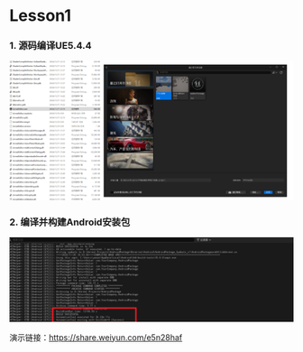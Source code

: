 # Lesson1

### 1. 源码编译UE5.4.4

![image-20241120235542885](image-20241120235542885.png)

### 2. 编译并构建Android安装包

![image-20241120235353695](image-20241120235353695.png)

演示链接：https://share.weiyun.com/e5n28haf